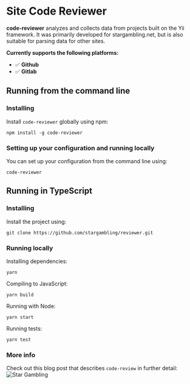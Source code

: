 # Site Code Reviewer


**code-reviewer** analyzes and collects data from projects built on the Yii framework. It was primarily developed for stargambling.net, but is also suitable for parsing data for other sites.

**Currently supports the following platforms:**

-   ✅ **Github**
-   ✅ **Gitlab**

## Running from the command line

### Installing

Install `code-reviewer` globally using npm:

```
npm install -g code-reviewer
```

### Setting up your configuration and running locally

You can set up your configuration from the command line using:

```
code-reviewer
```

## Running in TypeScript

### Installing

Install the project using:

```
git clone https://github.com/stargambling/reviewer.git
```

### Running locally

Installing dependencies:

```
yarn
```

Compiling to JavaScript:

```
yarn build
```

Running with Node:

```
yarn start
```

Running tests:

```
yarn test
```

### More info

Check out this blog post that describes `code-review` in further detail:
![Star Gambling](https://stargambling.net/)